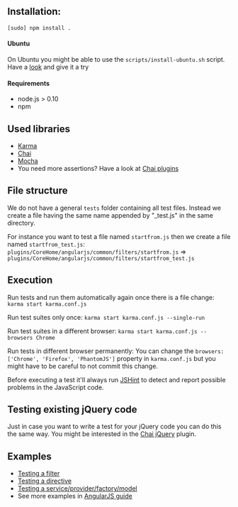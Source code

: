 ## Installation:

`[sudo] npm install .`

#### Ubuntu
On Ubuntu you might be able to use the `scripts/install-ubuntu.sh` script. Have a [look](https://github.com/piwik/piwik/blob/master/tests/angularjs/install-ubuntu.sh) and give it a try

#### Requirements
* node.js > 0.10
* npm

## Used libraries
* [Karma](http://karma-runner.github.io/0.12/index.html)
* [Chai](http://chaijs.com/guide/styles/)
* [Mocha](http://visionmedia.github.io/mocha/)
* You need more assertions? Have a look at [Chai plugins](http://chaijs.com/plugins)

## File structure

We do not have a general `tests` folder containing all test files. Instead we create a file having the same name appended by "_test.js" in the same directory.

For instance you want to test a file named `startfrom.js` then we create a file named `startfrom_test.js`:
`plugins/CoreHome/angularjs/common/filters/startfrom.js` => 
`plugins/CoreHome/angularjs/common/filters/startfrom_test.js`

## Execution

Run tests and run them automatically again once there is a file change:
`karma start karma.conf.js`

Run test suites only once:
`karma start karma.conf.js --single-run`

Run test suites in a different browser:
`karma start karma.conf.js --browsers Chrome`

Run tests in different browser permanently:
You can change the `browsers: ['Chrome', 'Firefox', 'PhantomJS']` property in `karma.conf.js` but you might have to be careful to not commit this change.

Before executing a test it'll always run [JSHint](http://www.jshint.com/) to detect and report possible problems in the JavaScript code.

## Testing existing jQuery code

Just in case you want to write a test for your jQuery code you can do this the same way. You might be interested in the [Chai jQuery](http://chaijs.com/plugins/chai-jquery) plugin. 

## Examples
* [Testing a filter](../../plugins/CoreHome/angularjs/common/filters/startfrom_test.js)
* [Testing a directive](../../plugins/CoreHome/angularjs/common/directives/autocomplete-matched_test.js)
* [Testing a service/provider/factory/model](../../plugins/CoreHome/angularjs/common/services/piwik_test.js)
* See more examples in [AngularJS guide](http://docs.angularjs.org/guide/unit-testing)
